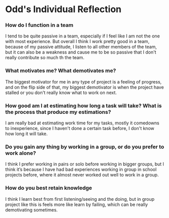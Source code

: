 # Odd's Individual Reflection

### How do I function in a team
I tend to be quite passive in a team, especially if I feel like I am not the one with most experience.
But overall I think I work pretty good in a team, because of my passive attitude, I listen to all other members of the team, but it can also be a weakness and cause me to be so passive that I don't really contribute so much th the team.

### What motivates me? What demotivates me?
The biggest motivator for me in any type of project is a feeling of progress, and on the flip side of that, my biggest demotivator is when the project have stalled or you don't really know what to work on next.

### How good am I at estimating how long a task will take? What is the process that produce my estimations?
I am really bad at estimating work time for my tasks, mostly it comedowns to inexperience, since I haven't done a certain task before, I don't know how long it will take.

### Do you gain any thing by working in a group, or do you prefer to work alone?
I think I prefer working in pairs or solo before working in bigger groups, but I think it’s because I have had bad experiences working in group in school projects before, where it almost never worked out well to work in a group.

### How do you best retain knowledge
I think I learn best from first listening/seeing and the doing, but in group project like this is feels more like learn by failing, which can be really demotivating sometimes.
